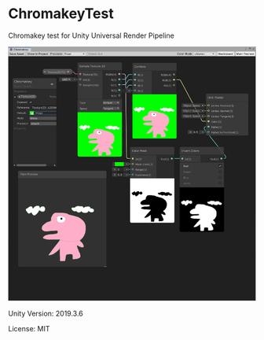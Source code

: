 # ChromakeyTest
Chromakey test for Unity Universal Render Pipeline

![Screenshot](screenshot.png "Screenshot")

Unity Version: 2019.3.6

License: MIT
